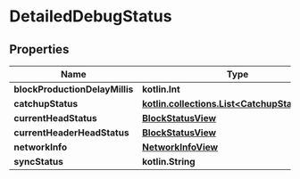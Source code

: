 
# DetailedDebugStatus

## Properties
| Name | Type | Description | Notes |
| ------------ | ------------- | ------------- | ------------- |
| **blockProductionDelayMillis** | **kotlin.Int** |  |  |
| **catchupStatus** | [**kotlin.collections.List&lt;CatchupStatusView&gt;**](CatchupStatusView.md) |  |  |
| **currentHeadStatus** | [**BlockStatusView**](BlockStatusView.md) |  |  |
| **currentHeaderHeadStatus** | [**BlockStatusView**](BlockStatusView.md) |  |  |
| **networkInfo** | [**NetworkInfoView**](NetworkInfoView.md) |  |  |
| **syncStatus** | **kotlin.String** |  |  |



